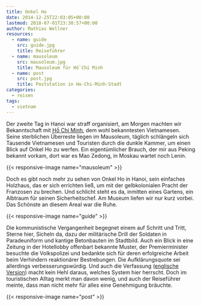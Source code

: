 ```yaml
---
title: Onkel Ho
date: 2014-12-25T22:03:05+00:00
lastmod: 2018-07-01T23:30:57+00:00
author: Mathias Wellner
resources:
  - name: guide
    src: guide.jpg
    title: Reiseführer
  - name: mausoleum
    src: mausoleum.jpg
    title: Mausoleum für Hồ Chí Minh
  - name: post
    src: post.jpg
    title: Poststation in Ho-Chi-Minh-Stadt
categories:
  - reisen
tags:
  - vietnam
---
```

Der zweite Tag in Hanoi war straff organisiert, am Morgen machten wir Bekanntschaft mit <a href="http://de.wikipedia.org/wiki/H%E1%BB%93_Ch%C3%AD_Minh" title="Hồ Chí Minh" target="_blank">Hồ Chí Minh</a>, dem wohl bekanntesten Vietnamesen. Seine sterblichen Überreste liegen im Mausoleum, täglich schlängeln sich Tausende Vietnamesen und Touristen durch die dunkle Kammer, um einen Blick auf Onkel Ho zu werfen. Ein eigentümlicher Brauch, der mir aus Peking bekannt vorkam, dort war es Mao Zedong, in Moskau wartet noch Lenin. 
<!--more-->

{{< responsive-image name="mausoleum" >}}

Doch es gibt noch mehr zu sehen von Onkel Ho in Hanoi, sein einfaches Holzhaus, das er sich errichten ließ, um mit der gelbkolonialen Pracht der Franzosen zu brechen. Und schlicht steht es da, inmitten eines Gartens, ein Albtraum für seinen Sicherheitschef. Am Museum liefen wir nur kurz vorbei. Das Schönste an diesem Areal war die Ruhe. 

{{< responsive-image name="guide" >}}

Die kommunistische Vergangenheit begegnet einem auf Schritt und Tritt, Sterne hier, Sicheln da, dazu der militärische Drill der Soldaten in Paradeuniform und kantige Betonbauten im Stadtbild. Auch ein Blick in eine Zeitung in der Hotellobby offenbart bekannte Muster, der Premierminister besuchte die Volkspolizei und bedankte sich für deren erfolgreiche Arbeit beim Verhindern reaktionärer Bestrebungen. Die Aufklärungsquote sei allerdings verbesserungswürdig. Und auch die Verfassung (<a href="http://www.chinhphu.vn/portal/page/portal/English/TheSocialistRepublicOfVietnam/AboutVietnam/AboutVietnamDetail?categoryId=10000103&#038;articleId=10001012" title="About Vietnam" target="_blank">englische Version</a>) macht kein Hehl daraus, welches System hier herrscht. Doch im touristischen Alltag merkt man davon wenig, und auch der Reiseführer meinte, dass man nicht mehr für alles eine Genehmigung bräuchte.

{{< responsive-image name="post" >}}